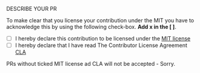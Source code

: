 DESCRIBE YOUR PR

To make clear that you license your contribution under the MIT you have to acknowledge this by using the following check-box. __Add x in the [ ]__.

 - [ ] I hereby declare this contribution to be licensed under the [MIT license](https://opensource.org/licenses/MIT)
 - [ ] I hereby declare that I have read The Contributor License Agreement [CLA](contributor_license_agreement.md)

PRs without ticked MIT license ad CLA will not be accepted - Sorry. 
